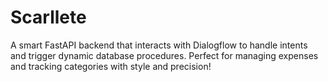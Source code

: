 # Scarllete
A smart FastAPI backend that interacts with Dialogflow to handle intents and trigger dynamic database procedures. Perfect for managing expenses and tracking categories with style and precision!

